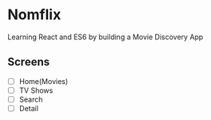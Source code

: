 # Nomflix

Learning React and ES6 by building a Movie Discovery App

## Screens

- [ ] Home(Movies)
- [ ] TV Shows
- [ ] Search
- [ ] Detail
